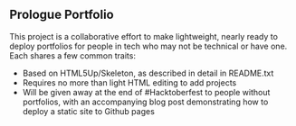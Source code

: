 ## Prologue Portfolio

This project is a collaborative effort to make lightweight, nearly ready to deploy portfolios for people in tech who may not be technical or have one. Each shares a few 
common traits: 
- Based on HTML5Up/Skeleton, as described in detail in README.txt 
- Requires no more than light HTML editing to add projects 
- Will be given away at the end of #Hacktoberfest to people without portfolios, with an accompanying blog post demonstrating how to deploy a static site to Github pages 

